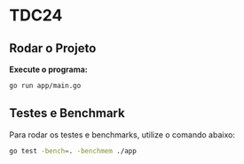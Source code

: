 # TDC24


## Rodar o Projeto

**Execute o programa:**

```sh
go run app/main.go
```

## Testes e Benchmark

Para rodar os testes e benchmarks, utilize o comando abaixo:

```sh
go test -bench=. -benchmem ./app
 ```